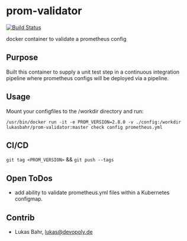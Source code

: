 # prom-validator

[![Build Status](https://ci.devopoly.de/api/badges/lukibahr/prom-validator/status.svg)](https://ci.devopoly.de/lukibahr/prom-validator)

docker container to validate a prometheus config

## Purpose

Built this container to supply a unit test step in a continuous integration pipeline where prometheus configs 
will be deployed via a pipeline.

## Usage

Mount your configfiles to the /workdir directory and run:

`/usr/bin/docker run -it -e PROM_VERSION=2.8.0 -v ./config:/workdir lukasbahr/prom-validator:master check config prometheus.yml`

## CI/CD

`git tag <PROM_VERSION>` && `git push --tags`

## Open ToDos

- add ability to validate prometheus.yml files within a Kubernetes configmap.

## Contrib

- Lukas Bahr, <lukas@devopoly.de>
